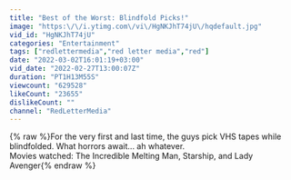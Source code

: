```yaml
---
title: "Best of the Worst: Blindfold Picks!"
image: "https:\/\/i.ytimg.com\/vi\/HgNKJhT74jU\/hqdefault.jpg"
vid_id: "HgNKJhT74jU"
categories: "Entertainment"
tags: ["redlettermedia","red letter media","red"]
date: "2022-03-02T16:01:19+03:00"
vid_date: "2022-02-27T13:00:07Z"
duration: "PT1H13M55S"
viewcount: "629528"
likeCount: "23655"
dislikeCount: ""
channel: "RedLetterMedia"
---
```

{% raw %}For the very first and last time, the guys pick VHS tapes while blindfolded. What horrors await... ah whatever.<br />Movies watched: The Incredible Melting Man, Starship, and Lady Avenger{% endraw %}
